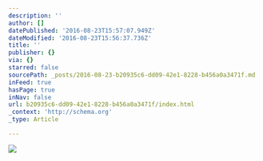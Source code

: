 ```yaml
---
description: ''
author: []
datePublished: '2016-08-23T15:57:07.949Z'
dateModified: '2016-08-23T15:56:37.736Z'
title: ''
publisher: {}
via: {}
starred: false
sourcePath: _posts/2016-08-23-b20935c6-dd09-42e1-8228-b456a0a3471f.md
inFeed: true
hasPage: true
inNav: false
url: b20935c6-dd09-42e1-8228-b456a0a3471f/index.html
_context: 'http://schema.org'
_type: Article

---
```

![](https://the-grid-user-content.s3-us-west-2.amazonaws.com/968f27f9-fb8e-44dc-9af7-cc077122609a.jpg)